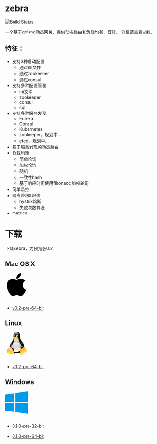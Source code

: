 # zebra

[![Build Status](https://travis-ci.org/tietang/zebra.png?branch=master)](<https://travis-ci.org/tietang/zebra>)
 
一个基于golang动态网关，提供动态路由和负载均衡，容错。
详情请查看[wiki](<https://github.com/tietang/zebra/wiki>)。


## 特征：

- 支持3种启动配置
	- 通过ini文件
	- 通过zookeeper
	- 通过consul
- 支持多种配置管理
	- ini文件
	- zookeeper
	- consul
	- sql
- 支持多种服务发现
	- Eureka
	- Consul
	- Kubernetes
	- zookeeper，规划中...
	- etcd，规划中...
- 基于服务发现的动态路由
- 负载均衡
	- 简单轮询
	- 加权轮询
	- 随机
	- 一致性hash
	- 基于响应时间使用fibonacci加权轮询
- 简单监控
- 隔离降级&限流
	- hystrix熔断
	- 失败次数算法
- metrics

# 下载

下载Zebra，为预览版0.2



## Mac OS X

 <div class="icon pull-left"><svg xmlns="http://www.w3.org/2000/svg" viewbox="0 0 128 150" width="75" height="75">
  <path fill="#000" fill-rule="nonzero" d="M124.47 116.895c-2.268 5.24-4.954 10.064-8.065 14.5-4.24 6.045-7.712 10.23-10.388 12.554-4.148 3.814-8.593 5.768-13.352 5.88-3.416 0-7.536-.973-12.333-2.946-4.81-1.963-9.234-2.935-13.277-2.935-4.24 0-8.79.97-13.653 2.934-4.872 1.973-8.797 3-11.798 3.102-4.564.195-9.113-1.815-13.653-6.037-2.897-2.528-6.522-6.862-10.865-13-4.66-6.556-8.49-14.157-11.49-22.824C2.38 98.766.77 89.7.77 80.926c0-10.053 2.172-18.723 6.523-25.99 3.42-5.835 7.968-10.438 13.662-13.818 5.693-3.38 11.845-5.102 18.47-5.212 3.624 0 8.378 1.122 14.285 3.325 5.89 2.212 9.673 3.333 11.33 3.333 1.24 0 5.443-1.31 12.566-3.924 6.736-2.425 12.42-3.43 17.078-3.034 12.62 1.02 22.1 5.994 28.406 14.956-11.286 6.84-16.87 16.417-16.758 28.705.1 9.57 3.574 17.536 10.397 23.86 3.092 2.935 6.546 5.203 10.388 6.814-.833 2.418-1.713 4.732-2.648 6.955zM95.526 3c0 7.502-2.74 14.506-8.203 20.99-6.592 7.706-14.566 12.16-23.213 11.457-.11-.9-.174-1.847-.174-2.843 0-7.2 3.135-14.908 8.702-21.21 2.78-3.19 6.315-5.844 10.602-7.96C87.517 1.35 91.564.196 95.37 0c.11 1.002.156 2.005.156 3z"></path>
</svg>
</div>
  
<ul>
      <li><a href="https://github.com/tietang/zebra/releases/download/v0.2-pre/zebra_darwin_amd64-0.2-pre.tar.gz">v0.2-pre-64-bit</a></li>
</ul>

##  Linux
 <div class="row">
      <div class="col-md-12 download">
        <div class="icon pull-left"><svg xmlns="http://www.w3.org/2000/svg" viewbox="0 0 544 664" width="75" height="75">
  <defs>
    <lineargradient id="a" x1="49.181%" x2="49.482%" y1="115.284%" y2="41.252%">
      <stop stop-color="#FFEED7" offset="0%"></stop>
      <stop stop-color="#BDBFC2" offset="100%"></stop>
    </lineargradient>
    <lineargradient id="b" x1="47.425%" x2="41.754%" y1="2.019%" y2="90.126%">
      <stop stop-color="#FFF" stop-opacity=".8" offset="0%"></stop>
      <stop stop-color="#FFF" stop-opacity="0" offset="100%"></stop>
    </lineargradient>
    <lineargradient id="c" x1="46.201%" x2="49.215%" y1="87.917%" y2="9.628%">
      <stop stop-color="#FFEED7" offset="0%"></stop>
      <stop stop-color="#BDBFC2" offset="100%"></stop>
    </lineargradient>
    <lineargradient id="d" x1="51.73%" x2="49.844%" y1="85.418%" y2="13.617%">
      <stop stop-color="#FFEED7" offset="0%"></stop>
      <stop stop-color="#BDBFC2" offset="100%"></stop>
    </lineargradient>
    <lineargradient id="e" x1="46.558%" x2="41.366%" y1="2.882%" y2="93.366%">
      <stop stop-color="#FFF" stop-opacity=".65" offset="0%"></stop>
      <stop stop-color="#FFF" stop-opacity="0" offset="100%"></stop>
    </lineargradient>
    <lineargradient id="f" x1="70.346%" x2="64.553%" y1="5.94%" y2="94.063%">
      <stop stop-color="#FFF" stop-opacity=".65" offset="0%"></stop>
      <stop stop-color="#FFF" stop-opacity="0" offset="100%"></stop>
    </lineargradient>
    <lineargradient id="g" x1="50%" x2="50%" y1="89.843%" y2="40.625%">
      <stop stop-color="#FFEED7" offset="0%"></stop>
      <stop stop-color="#BDBFC2" offset="100%"></stop>
    </lineargradient>
    <lineargradient id="h" x1="43.569%" x2="45.399%" y1="98.882%" y2="23.094%">
      <stop stop-color="#FFEED7" offset="0%"></stop>
      <stop stop-color="#BDBFC2" offset="100%"></stop>
    </lineargradient>
    <lineargradient id="i" x1="50%" x2="50.4%" y1="13.171%" y2="94.634%">
      <stop stop-color="#FFF" stop-opacity=".8" offset="0%"></stop>
      <stop stop-color="#FFF" stop-opacity="0" offset="100%"></stop>
    </lineargradient>
    <lineargradient id="j" x1="50.8%" x2="51.6%" y1="37.436%" y2="92.821%">
      <stop stop-color="#FFF" stop-opacity=".65" offset="0%"></stop>
      <stop stop-color="#FFF" stop-opacity="0" offset="100%"></stop>
    </lineargradient>
    <lineargradient id="k" x1="50%" x2="50%" y1="2.344%" y2="81.25%">
      <stop stop-color="#FFF" stop-opacity=".65" offset="0%"></stop>
      <stop stop-color="#FFF" stop-opacity="0" offset="100%"></stop>
    </lineargradient>
    <lineargradient id="l" x1="57.152%" x2="57.142%" y1="2.344%" y2="71.875%">
      <stop stop-color="#FFF" stop-opacity=".65" offset="0%"></stop>
      <stop stop-color="#FFF" stop-opacity="0" offset="100%"></stop>
    </lineargradient>
    <lineargradient id="m" x1="60.793%" x2="46.264%" y1="51.06%" y2="100.24%">
      <stop stop-color="#FFA63F" offset="0%"></stop>
      <stop stop-color="#FF0" offset="100%"></stop>
    </lineargradient>
    <lineargradient id="n" x1="94.027%" x2="19.452%" y1="129.341%" y2="-67.53%">
      <stop stop-color="#FFEED7" offset="0%"></stop>
      <stop stop-color="#BDBFC2" offset="100%"></stop>
    </lineargradient>
    <lineargradient id="o" x1="50.09%" x2="40.875%" y1="34.285%" y2="100.443%">
      <stop stop-color="#FFA63F" offset="0%"></stop>
      <stop stop-color="#FF0" offset="100%"></stop>
    </lineargradient>
    <lineargradient id="p" x1="-30.509%" x2="15.632%" y1="9.949%" y2="94.191%">
      <stop stop-color="#FFF" stop-opacity=".65" offset="0%"></stop>
      <stop stop-color="#FFF" stop-opacity="0" offset="100%"></stop>
    </lineargradient>
    <lineargradient id="q" x1="43.398%" x2="48.705%" y1="2.218%" y2="102.569%">
      <stop stop-color="#FFF" stop-opacity=".65" offset="0%"></stop>
      <stop stop-color="#FFF" stop-opacity="0" offset="100%"></stop>
    </lineargradient>
    <lineargradient id="r" x1="46.741%" x2="86.742%" y1="-3.616%" y2="75.858%">
      <stop stop-color="#FFF" stop-opacity=".65" offset="0%"></stop>
      <stop stop-color="#FFF" stop-opacity="0" offset="100%"></stop>
    </lineargradient>
    <lineargradient id="s" x1="50%" x2="50.826%" y1="17.631%" y2="99.339%">
      <stop stop-color="#FFA63F" offset="0%"></stop>
      <stop stop-color="#FF0" offset="100%"></stop>
    </lineargradient>
    <lineargradient id="t" x1="55.881%" x2="55.392%" y1="3.119%" y2="94.531%">
      <stop stop-color="#FFF" stop-opacity=".65" offset="0%"></stop>
      <stop stop-color="#FFF" stop-opacity="0" offset="100%"></stop>
    </lineargradient>
  </defs>
  <g fill="none" fill-rule="evenodd">
    <path fill="#000" fill-rule="nonzero" d="M111.235 528.542c-27.985-40.278-33.442-171.23 31.86-251.787 32.357-38.648 40.612-65.58 43.163-101.74 1.736-41.225-29.156-164.304 87.354-173.68C391.62-8.08 385.282 108.41 384.602 170.052c-.563 52.05 38.218 81.552 64.746 122.12 49.1 74.537 44.946 202.874-9.25 272.34-68.645 86.96-127.44 49.247-166.486 52.412-73.117 4.002-75.534 42.988-162.377-88.382z"></path>
    <path fill="url(#a)" fill-rule="nonzero" d="M443.264 299.383c-20.53 18.382-74.476 101.638 8.168 154.99 29.137 18.584-27.473 87.52-53.69 53.41-46.25-61.22-14.814-157.315 13.95-191.512 19.546-24.25 49.034-33.35 31.572-16.88z" transform="matrix(-1 0 0 1 843.1 6)"></path>
    <path fill="#000" fill-rule="nonzero" stroke="#000" stroke-width="1.566" d="M390.554 288.337c33.41 26.996 94.238 122.038 5.516 183.773-29.14 19.247 25.823 79.94 56.684 48.895 107.302-107.91-2.8-231.996-40.7-274.654-33.873-37.09-63.878 8.77-21.5 41.99z"></path>
    <path fill="url(#b)" fill-rule="nonzero" d="M338.348 63.578c0 20.035-14.11 38.547-37.016 48.565-22.906 10.017-51.127 10.017-74.033 0-22.91-10.018-37.02-28.53-37.02-48.565 0-30.97 33.14-56.077 74.03-56.077s74.03 25.11 74.03 56.08z" transform="rotate(2.1 245.8 181)"></path>
    <path fill="url(#c)" fill-rule="nonzero" d="M240.512 134.393c0 20.15-10.582 36.486-23.634 36.486-13.053 0-23.634-16.34-23.634-36.49 0-13.04 4.505-25.08 11.817-31.6 7.32-6.52 16.33-6.52 23.64 0 7.31 6.514 11.82 18.56 11.82 31.594z" transform="rotate(-3.4 231.7 62.9)"></path>
    <path fill="url(#d)" fill-rule="nonzero" d="M329.64 133.672c0 23.28-14.668 42.152-32.764 42.152-18.096 0-32.766-18.872-32.766-42.152 0-15.06 6.245-28.976 16.383-36.505 10.138-7.53 22.628-7.53 32.765 0 10.138 7.53 16.383 21.445 16.383 36.505z" transform="matrix(-1 0 0 1 595.6 -4.4)"></path>
    <path fill="#000" fill-rule="nonzero" d="M283.36 140.28c-.283 12.775 6.153 23.28 14.374 23.462 8.22.182 15.115-10.028 15.398-22.804.183-8.264-2.485-15.964-7-20.2-4.513-4.233-10.188-4.36-14.885-.328-4.697 4.03-7.704 11.604-7.887 19.87zm-52.122.493c1.223 10.556-2.603 19.67-8.545 20.36-5.94.687-11.75-7.312-12.97-17.868-.792-6.83.528-13.376 3.462-17.176 2.933-3.8 7.034-4.28 10.758-1.25 3.724 3.03 6.505 9.1 7.295 15.93z"></path>
    <path fill="url(#e)" fill-rule="nonzero" d="M299.932 133.182c0 7.16-3.9 12.966-8.713 12.966-4.82 0-8.72-5.805-8.72-12.966 0-4.632 1.66-8.912 4.354-11.23 2.696-2.315 6.017-2.315 8.713 0 2.695 2.318 4.356 6.598 4.356 11.23z" transform="matrix(-1 -.1 -.1 1 598.2 29.6)"></path>
    <path fill="url(#f)" fill-rule="nonzero" d="M222 135.095c0 6.003-2.91 10.87-6.497 10.87-3.59 0-6.498-4.867-6.498-10.87 0-3.884 1.24-7.473 3.25-9.415 2.01-1.942 4.486-1.942 6.497 0 2.01 1.942 3.25 5.53 3.25 9.415z" transform="rotate(-6.6 224.1 98.7)"></path>
    <path fill="url(#g)" fill-rule="nonzero" d="M150.83 356.05c16.046-36.377 50.144-100.28 50.87-149.696 0-39.303 117.724-48.69 127.172-9.448 9.447 39.242 33.426 98.104 48.687 126.445 15.26 28.34 59.76 118.37 12.35 196.94-42.7 69.558-172.16 124.58-241.26-9.444-23.26-46.51-19.11-104.143 2.18-154.786z" transform="translate(4.2 .7)"></path>
    <path fill="url(#h)" fill-rule="nonzero" d="M144.186 328.062c-15.698 24.774-49.48 90.528 16.917 133.288 71.517 45.48 64.774 126.777-21.753 80.923-79.135-41.52-31.84-179.96-6.286-211.943 16.875-22.484 41.67-49.674 11.122-2.268z" transform="rotate(-4.2 165.1 371.4)"></path>
    <path fill="#000" fill-rule="nonzero" stroke="#000" stroke-width="1.563" d="M152.295 300.345c-21.83 35.635-74.22 119.766-4.11 163.404 94.46 57.94 67.716 115.88-18.5 63.71C8.3 454.63 114.905 307.94 163.6 252.04c55.555-62.75 10.693 11.36-11.305 48.3z"></path>
    <path fill="url(#i)" fill-rule="nonzero" d="M360.848 369.86c0 39.713-38.115 91.3-103.552 90.837-67.485.558-96.29-51.124-96.29-90.837s44.766-71.943 99.922-71.943 99.92 32.23 99.92 71.943z" transform="translate(4.2 .7)"></path>
    <path fill="url(#j)" fill-rule="nonzero" d="M325.24 244.87c-.728 41.16-27.51 50.87-61.406 50.87s-58.5-6.077-61.406-50.87c0-28.08 27.51-44.328 61.406-44.328 33.895 0 61.405 16.25 61.405 44.33z" transform="translate(4.2 .7)"></path>
    <path fill="url(#k)" fill-rule="nonzero" d="M120.31 308.09c22.145-33.746 68.77-85.456 8.72 7.265-48.687 76.304-18.002 125.34-2.178 138.8 45.658 40.7 43.707 67.935 7.993 46.506-77.03-45.78-61.043-122.81-14.535-192.57z" transform="translate(4.2 .7)"></path>
    <path fill="url(#l)" fill-rule="nonzero" d="M440.78 321.895c-19.146-39.626-80.165-139.877 2.91-23.254 75.576 105.38 22.527 178.77 13.08 186.04-9.446 7.27-41.42 21.8-31.974-3.63 9.446-25.433 56.543-73.715 15.986-159.145z" transform="translate(4.2 .7)"></path>
    <path fill="url(#m)" fill-rule="nonzero" stroke="#E68C3F" stroke-width="7.813" d="M103.598 633.646C53.045 606.876-20.467 638.8 6.22 566.064c5.345-16.548-7.968-41.26.727-57.408 10.173-19.622 31.975-15.26 45.056-28.342C64.9 466.7 73.076 443.252 97.058 446.886c23.98 3.634 39.93 33.076 56.68 69.036 12.353 25.798 56.176 62.08 53.312 90.948-3.37 44.375-53.784 52.737-103.452 26.776z" transform="translate(4.2 .7)"></path>
    <path fill="url(#n)" fill-rule="nonzero" d="M471.962 442.628c-1.972 16.49-23.484 50.735-45.585 53.984-22.466 3.533-43.562-22.55-48.62-47.085-6.486-27.282 14.81-38.136 47.17-37.492 34.953 1.095 48.605 9.197 47.035 30.593z" transform="rotate(21.8 424.5 465.9)"></path>
    <path fill="url(#o)" fill-rule="nonzero" stroke="#E68C3F" stroke-width="7.816" d="M422.002 627.53c-51.36-29.677-124.144 7.05-96.017-69.88 5.886-16.44-8.197-42.208.447-58.46 10.115-19.748 32.065-14.674 45.07-27.84 12.823-13.7 23.398-35.058 47.24-31.4 23.84 3.657 37.254 31.047 53.906 67.238 12.282 25.963 53.954 61.606 51.107 90.66-3.35 44.66-53.096 57.202-101.753 29.682z" transform="matrix(-.9 .4 .4 .9 613 -118.3)"></path>
    <path fill="url(#p)" fill-rule="nonzero" d="M392.175 569.75c-87.022-60.14-47.576-74.215-37.052-85.16 10.377-11.39 18.934-29.147 38.228-26.107 19.3 3.04 30.15 25.813 43.63 55.9 9.94 21.586 43.305 51.164 41.358 75.373-2.63 28.354-48.463 5.74-86.154-20.005z" transform="matrix(-.9 .4 .4 .9 566.8 -119.7)"></path>
    <path fill="url(#q)" fill-rule="nonzero" d="M92.513 572.445c-87.02-60.142-47.062-76.947-34.138-85.01 15.486-10.4 15.244-32.246 34.538-29.206 19.292 3.04 30.9 27.3 44.374 57.39 9.94 21.58 43.304 51.16 41.357 75.37-2.63 28.35-48.44 7.19-86.13-18.55z" transform="rotate(1 67.3 776.8)"></path>
    <path fill="#000" fill-rule="nonzero" d="M471.258 462.296c-6.524 11.77-33.848 30.69-52.308 26.13-18.832-4.462-27.666-30.75-24.28-50.792 3.083-22.56 23.195-23.97 48.597-13.233 27.315 11.9 35.674 22.32 27.99 37.9z"></path>
    <path fill="url(#r)" fill-rule="nonzero" d="M448.335 444.335c-1.148 9.137-13.67 28.11-26.536 29.91-13.08 1.958-25.36-12.494-28.31-26.087-3.777-15.116 8.62-21.13 27.46-20.774 20.342.607 28.29 5.096 27.38 16.95z" transform="rotate(20.1 420.6 463.2)"></path>
    <path fill="url(#s)" fill-rule="nonzero" stroke="#E68C3F" stroke-width="4.688" d="M214.897 160.906c8.933-8.462 31.013-33.832 72.45-7.194 7.703 5.013 13.953 5.472 28.777 11.82 29.657 12.185 15.477 41.573-15.93 51.384-13.447 4.362-25.67 20.695-50.16 19.3-20.92-1.222-26.4-14.844-39.25-22.383-22.835-12.89-26.205-30.318-13.874-39.567 12.333-9.248 17.156-12.573 17.987-13.36z" transform="translate(4.2 .7)"></path>
    <path stroke="#E68C3F" stroke-width="3.125" d="M320.718 185.25c-12.354.727-39.242 27.615-67.583 27.615-28.34 0-45.055-26.16-49.415-26.16"></path>
    <path fill="url(#t)" fill-rule="nonzero" d="M228.98 158.587c4.49-4.033 18.644-15.1 37.416-3.77 3.955 2.244 8.04 4.685 14.113 8.02 12.03 6.998 6.07 17.083-8.35 23.464-6.54 2.68-17.327 8.59-25.538 8.18-9.125-.84-15.03-6.79-21.077-10.663-11.094-7.33-10.42-13.246-5.267-18.173 3.896-3.383 8.28-6.674 8.694-7.05z" transform="translate(4.2 .7)"></path>
  </g>
</svg>
</div>
 
 <ul> 
     <li><a href="https://github.com/tietang/zebra/releases/download/v0.2-pre/zebra_linux_amd64-0.2-pre.tar.gz">v0.2-pre-64-bit</a></li>
     
 </ul>
  
    
    
    
## Windows 

<div class="icon pull-left"><svg xmlns="http://www.w3.org/2000/svg" viewbox="0 0 150 150" width="75" height="75">
  <path fill="#009bef" fill-rule="nonzero" d="M0 21.387l61.34-8.39v59.075H0m68.73-60.24L150 0v71.575H68.73M0 78.322h61.34v59.246L0 129.008M68.73 79.11H150V150l-81.27-11.473"></path>
</svg>
</div>

<ul>
    <li><a href="https://github.com/tietang/zebra/releases/download/v0.2-pre/zebra_windows_386-0.2-pre.zip">0.1.0-pre-32-bit</a></li>
    <li><a href="https://github.com/tietang/zebra/releases/download/v0.2-pre/zebra_windows_amd64-0.2-pre.zip">0.1.0-pre-64-bit</a></li>
</ul>





 
